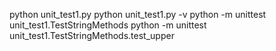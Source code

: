 

python unit_test1.py
python unit_test1.py -v
python -m unittest unit_test1.TestStringMethods
python -m unittest unit_test1.TestStringMethods.test_upper
